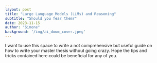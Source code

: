 ```yaml
---
layout: post
title: "Large Language Models (LLMs) and Reasoning"
subtitle: "Should you fear them?"
date: 2023-11-15
author: "Simone"
background: '/img/ai_doom_cover.jpeg'
---
```


I want to use this space to write a not comprehensive but useful guide on how to write your master thesis without going crazy. Hope the tips and tricks contained here could be beneficial for any of you.